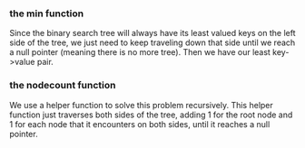 ### the min function

Since the binary search tree will always have its least valued keys on the left side of the tree, we just need to keep traveling down that side until we reach a null pointer (meaning there is no more tree). Then we have our least key->value pair.

### the nodecount function

We use a helper function to solve this problem recursively. This helper function just traverses both sides of the tree, adding 1 for the root node and 1 for each node that it encounters on both sides, until it reaches a null pointer.
